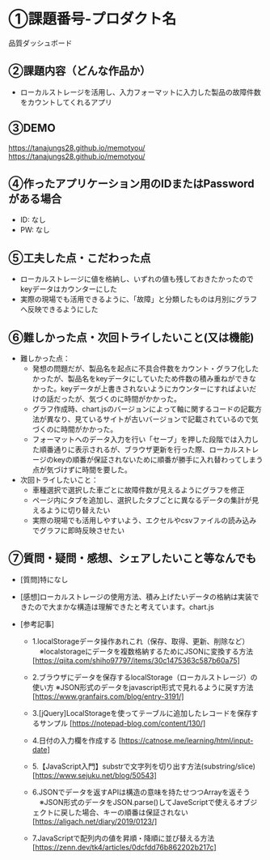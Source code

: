# ①課題番号-プロダクト名

品質ダッシュボード

## ②課題内容（どんな作品か）

- ローカルストレージを活用し、入力フォーマットに入力した製品の故障件数をカウントしてくれるアプリ

## ③DEMO
https://tanajungs28.github.io/memotyou/
https://tanajungs28.github.io/memotyou/

## ④作ったアプリケーション用のIDまたはPasswordがある場合

- ID: なし
- PW: なし

## ⑤工夫した点・こだわった点

- ローカルストレージに値を格納し、いずれの値も残しておきたかったのでkeyデータはカウンターにした
- 実際の現場でも活用できるように、「故障」と分類したものは月別にグラフへ反映できるようにした


## ⑥難しかった点・次回トライしたいこと(又は機能)

- 難しかった点：
  * 発想の問題だが、製品名を起点に不具合件数をカウント・グラフ化したかったが、製品名をkeyデータにしていたため件数の積み重ねができなかった。keyデータが上書きされないようにカウンターにすればよいだけの話だったが、気づくのに時間がかかった。
  * グラフ作成時、chart.jsのバージョンによって軸に関するコードの記載方法が異なり、見ているサイトが古いバージョンで記載されているので気づくのに時間がかかった。
  * フォーマットへのデータ入力を行い「セーブ」を押した段階では入力した順番通りに表示されるが、ブラウザ更新を行った際、ローカルストレージのkeyの順番が保証されないために順番が勝手に入れ替わってしまう点が気づけずに時間を要した。
- 次回トライしたいこと：
  * 車種選択で選択した車ごとに故障件数が見えるようにグラフを修正
  * ページ内にタブを追加し、選択したタブごとに異なるデータの集計が見えるように切り替えたい
  * 実際の現場でも活用しやすいよう、エクセルやcsvファイルの読み込みでグラフに即時反映させたい


## ⑦質問・疑問・感想、シェアしたいこと等なんでも

- [質問]特になし


- [感想]ローカルストレージの使用方法、積み上げたいデータの格納は実装できたので大まかな構造は理解できたと考えています。chart.js


- [参考記事]
  - 1.localStorageデータ操作あれこれ（保存、取得、更新、削除など）
  　※localstorageにデータを複数格納するためにJSONに変換する方法
   [https://qiita.com/shiho97797/items/30c1475363c587b60a75]
    
  - 2.ブラウザにデータを保存するlocalStorage（ローカルストレージ）の使い方
    ※JSON形式のデータをjavascript形式で見れるように戻す方法
   [https://www.granfairs.com/blog/entry-3191/]

  - 3.[jQuery]LocalStorageを使ってテーブルに追加したレコードを保存するサンプル
   [https://notepad-blog.com/content/130/]

  - 4.日付の入力欄を作成する
   [https://catnose.me/learning/html/input-date]

  - 5.【JavaScript入門】substrで文字列を切り出す方法(substring/slice)
   [https://www.sejuku.net/blog/50543]
    
  - 6.JSONでデータを返すAPIは構造の意味を持たせつつArrayを返そう
  　※JSON形式のデータをJSON.parse()してJaveScriptで使えるオブジェクトに戻した場合、キーの順番は保証されない
   [https://aligach.net/diary/2019/0123/]

  - 7.JavaScriptで配列内の値を昇順・降順に並び替える方法
   [https://zenn.dev/tk4/articles/0dcfdd76b862202b217c]
